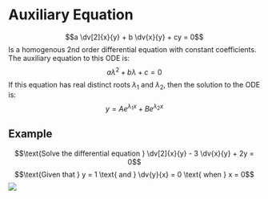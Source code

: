 # Auxiliary Equation
$$a \dv[2]{x}{y} + b \dv{x}{y} + cy = 0$$
Is a homogenous 2nd order differential equation with constant coefficients.
The auxiliary equation to this ODE is:
$$a \lambda^2 + b\lambda +c =0$$
If this equation has real distinct roots $\lambda_1$ and $\lambda_2$, then the solution to the ODE is:
$$y = Ae^{\lambda_1 x} + Be^{\lambda_2 x}$$
## Example
$$\text{Solve the differential equation } \dv[2]{x}{y} - 3 \dv{x}{y} + 2y = 0$$
$$\text{Given that } y = 1 \text{ and } \dv{y}{x} = 0 \text{ when } x = 0$$
![](https://i.imgur.com/XqpZQUC.png)